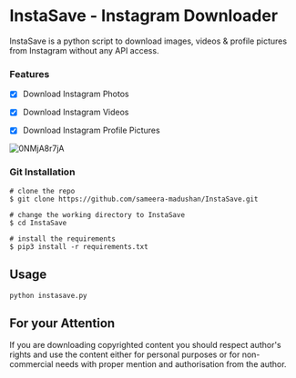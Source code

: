 # InstaSave - Instagram Downloader
InstaSave is a python script to download images, videos & profile pictures from Instagram without any API access. 

### Features
- [x] Download Instagram Photos
- [x] Download Instagram Videos
- [x] Download Instagram Profile Pictures


![0NMjA8r7jA](https://user-images.githubusercontent.com/55880211/76549559-ae573e00-64b6-11ea-9f9a-6b4236e1ff78.gif)

### Git Installation
```
# clone the repo
$ git clone https://github.com/sameera-madushan/InstaSave.git

# change the working directory to InstaSave
$ cd InstaSave

# install the requirements
$ pip3 install -r requirements.txt
```

## Usage

```
python instasave.py
```

## For your Attention
If you are downloading copyrighted content you should respect author's rights and use the content either for personal purposes or for non-commercial needs with proper mention and authorisation from the author.
